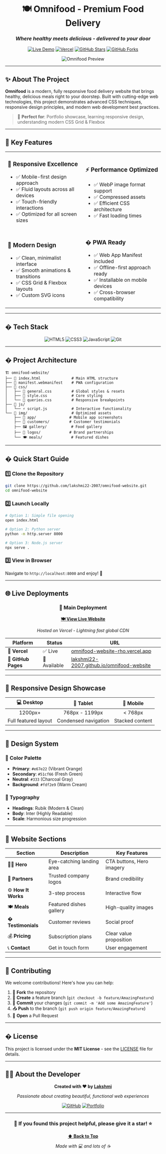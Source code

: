 <div align="center">

# 🍽️ Omnifood - Premium Food Delivery

### *Where healthy meets delicious - delivered to your door*

[![Live Demo](https://img.shields.io/badge/🌐_Live_Demo-View_Website-orange?style=for-the-badge)](https://omnifood-website-rho.vercel.app/)
[![Vercel](https://img.shields.io/badge/Deployed_on-Vercel-black?style=for-the-badge&logo=vercel)](https://omnifood-website-rho.vercel.app/)
[![GitHub Stars](https://img.shields.io/github/stars/lakshmi22-2007/omnifood-website?style=for-the-badge&color=yellow)](https://github.com/lakshmi22-2007/omnifood-website/stargazers)
[![GitHub Forks](https://img.shields.io/github/forks/lakshmi22-2007/omnifood-website?style=for-the-badge&color=green)](https://github.com/lakshmi22-2007/omnifood-website/network)

![Omnifood Preview](https://via.placeholder.com/800x400/e67e22/ffffff?text=🍽️+Omnifood+Website+Preview)

</div>

---

## ✨ **About The Project**

**Omnifood** is a modern, fully responsive food delivery website that brings healthy, delicious meals right to your doorstep. Built with cutting-edge web technologies, this project demonstrates advanced CSS techniques, responsive design principles, and modern web development best practices.

> 🎯 **Perfect for**: Portfolio showcase, learning responsive design, understanding modern CSS Grid & Flexbox

---

## 🚀 **Key Features**

<table>
<tr>
<td width="50%">

### 📱 **Responsive Excellence**
- ✅ Mobile-first design approach
- ✅ Fluid layouts across all devices
- ✅ Touch-friendly interactions
- ✅ Optimized for all screen sizes

</td>
<td width="50%">

### ⚡ **Performance Optimized**
- ✅ WebP image format support
- ✅ Compressed assets
- ✅ Efficient CSS architecture
- ✅ Fast loading times

</td>
</tr>
<tr>
<td width="50%">

### 🎨 **Modern Design**
- ✅ Clean, minimalist interface
- ✅ Smooth animations & transitions
- ✅ CSS Grid & Flexbox layouts
- ✅ Custom SVG icons

</td>
<td width="50%">

### � **PWA Ready**
- ✅ Web App Manifest included
- ✅ Offline-first approach ready
- ✅ Installable on mobile devices
- ✅ Cross-browser compatibility

</td>
</tr>
</table>

---

## �️ **Tech Stack**

<div align="center">

![HTML5](https://img.shields.io/badge/HTML5-E34F26?style=for-the-badge&logo=html5&logoColor=white)
![CSS3](https://img.shields.io/badge/CSS3-1572B6?style=for-the-badge&logo=css3&logoColor=white)
![JavaScript](https://img.shields.io/badge/JavaScript-F7DF1E?style=for-the-badge&logo=javascript&logoColor=black)
![Git](https://img.shields.io/badge/Git-F05032?style=for-the-badge&logo=git&logoColor=white)

</div>

---

## � **Project Architecture**

```
🏗️ omnifood-website/
├── 📄 index.html              # Main HTML structure
├── 📱 manifest.webmanifest    # PWA configuration
├── 📁 css/
│   ├── 🎨 general.css         # Global styles & resets
│   ├── 💎 style.css           # Core styling
│   └── 📱 queries.css         # Responsive breakpoints
├── 📁 js/
│   └── ⚡ script.js           # Interactive functionality
└── 📁 img/                    # Optimized assets
    ├── 📱 app/               # Mobile app screenshots
    ├── 👥 customers/         # Customer testimonials
    ├── 🖼️ gallery/           # Food gallery
    ├── 🏢 logos/             # Brand partnerships
    └── 🍽️ meals/             # Featured dishes
```

---

## � **Quick Start Guide**

### 1️⃣ **Clone the Repository**
```bash
git clone https://github.com/lakshmi22-2007/omnifood-website.git
cd omnifood-website
```

### 2️⃣ **Launch Locally**
```bash
# Option 1: Simple file opening
open index.html

# Option 2: Python server
python -m http.server 8000

# Option 3: Node.js server
npx serve .
```

### 3️⃣ **View in Browser**
Navigate to `http://localhost:8000` and enjoy! 🎉

---

## 🌐 **Live Deployments**

<div align="center">

### 🚀 **Main Deployment**
**[🍽️ View Live Website](https://omnifood-website-rho.vercel.app/)**

*Hosted on Vercel - Lightning fast global CDN*

| Platform | Status | URL |
|----------|---------|-----|
| 🔺 **Vercel** | ✅ Live | [omnifood-website-rho.vercel.app](https://omnifood-website-rho.vercel.app/) |
| 🐙 **GitHub Pages** | 🔄 Available | [lakshmi22-2007.github.io/omnifood-website](https://lakshmi22-2007.github.io/omnifood-website) |

</div>

---

## 📱 **Responsive Design Showcase**

<div align="center">

| 💻 Desktop | 📱 Tablet | 📱 Mobile |
|:----------:|:---------:|:---------:|
| 1200px+ | 768px - 1199px | < 768px |
| Full featured layout | Condensed navigation | Stacked content |

</div>

---

## 🎨 **Design System**

### 🎨 **Color Palette**
- **Primary**: `#e67e22` (Vibrant Orange)
- **Secondary**: `#51cf66` (Fresh Green)
- **Neutral**: `#333` (Charcoal Gray)
- **Background**: `#fdf2e9` (Warm Cream)

### 📝 **Typography**
- **Headings**: Rubik (Modern & Clean)
- **Body**: Inter (Highly Readable)
- **Scale**: Harmonious size progression

---

## 🌟 **Website Sections**

<div align="center">

| Section | Description | Key Features |
|---------|-------------|--------------|
| 🦸‍♀️ **Hero** | Eye-catching landing area | CTA buttons, Hero imagery |
| 🏢 **Partners** | Trusted company logos | Brand credibility |
| ⚙️ **How It Works** | 3-step process | Interactive flow |
| 🍽️ **Meals** | Featured dishes gallery | High-quality images |
| � **Testimonials** | Customer reviews | Social proof |
| 💰 **Pricing** | Subscription plans | Clear value proposition |
| 📞 **Contact** | Get in touch form | User engagement |

</div>

---

## 🤝 **Contributing**

We welcome contributions! Here's how you can help:

1. 🍴 **Fork** the repository
2. 🌿 **Create** a feature branch (`git checkout -b feature/AmazingFeature`)
3. 💾 **Commit** your changes (`git commit -m 'Add some AmazingFeature'`)
4. 📤 **Push** to the branch (`git push origin feature/AmazingFeature`)
5. 🔄 **Open** a Pull Request

---

## � **License**

This project is licensed under the **MIT License** - see the [LICENSE](LICENSE) file for details.

---

## 👨‍💻 **About the Developer**

<div align="center">

**Created with ❤️ by [Lakshmi](https://github.com/lakshmi22-2007)**

*Passionate about creating beautiful, functional web experiences*

[![GitHub](https://img.shields.io/badge/GitHub-100000?style=for-the-badge&logo=github&logoColor=white)](https://github.com/lakshmi22-2007)
[![Portfolio](https://img.shields.io/badge/Portfolio-FF5722?style=for-the-badge&logo=google-chrome&logoColor=white)](https://omnifood-website-rho.vercel.app/)

</div>

---

<div align="center">

### 🌟 **If you found this project helpful, please give it a star!** ⭐

**[⬆ Back to Top](#-omnifood---premium-food-delivery)**

*Made with 💻 and lots of ☕*

</div>